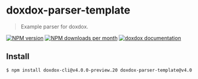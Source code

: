 # doxdox-parser-template

> Example parser for doxdox.

[![NPM version](https://img.shields.io/npm/v/doxdox-parser-template?style=flat-square)](https://www.npmjs.org/package/doxdox-parser-template)
[![NPM downloads per month](https://img.shields.io/npm/dm/doxdox-parser-template?style=flat-square)](https://www.npmjs.org/package/doxdox-parser-template)
[![doxdox documentation](https://img.shields.io/badge/doxdox-documentation-%23E85E95?style=flat-square)](https://doxdox.org)

## Install

```bash
$ npm install doxdox-cli@v4.0.0-preview.20 doxdox-parser-template@v4.0.0-preview.20 --save-dev
```
